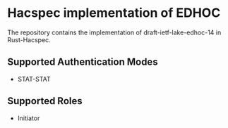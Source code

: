 # Hacspec implementation of EDHOC

The repository contains the implementation of draft-ietf-lake-edhoc-14 in
Rust-Hacspec.

## Supported Authentication Modes

* STAT-STAT

## Supported Roles

* Initiator

